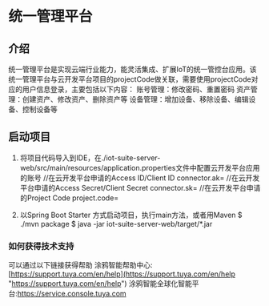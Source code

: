 # 统一管理平台
## 介绍
统一管理平台是实现云端行业能力，能灵活集成、扩展IoT的统一管控台应用。该统一管理平台与云开发平台项目的projectCode做关联，需要使用projectCode对应的用户信息登录，主要包括以下内容：
账号管理：修改密码、重置密码
资产管理：创建资产、修改资产、删除资产等
设备管理：增加设备、移除设备、编辑设备、控制设备等
## 启动项目
1. 将项目代码导入到IDE，在./iot-suite-server-web/src/main/resources/application.properties文件中配置云开发平台应用的账号
   //在云开发平台申请的Access ID/Client ID
   connector.ak=
   //在云开发平台申请的Access Secret/Client Secret
   connector.sk=
   //在云开发平台申请的Project Code
   project.code=

2. 以Spring Boot Starter 方式启动项目，执行main方法，或者用Maven
   $ ./mvn package
   $ java -jar iot-suite-server-web/target/*.jar

### 如何获得技术支持
可以通过以下链接获得帮助
涂鸦智能帮助中心:[https://support.tuya.com/en/help](https://support.tuya.com/en/help "https://support.tuya.com/en/help")
涂鸦智能全球化智能平台:[https://service.console.tuya.com ](https://service.console.tuya.com  "https://service.console.tuya.com ")

